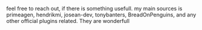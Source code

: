 feel free to reach out, if there is something usefull.
my main sources is primeagen, hendrikmi, josean-dev, tonybanters, BreadOnPenguins, and any other official plugins related. They are wonderfull
